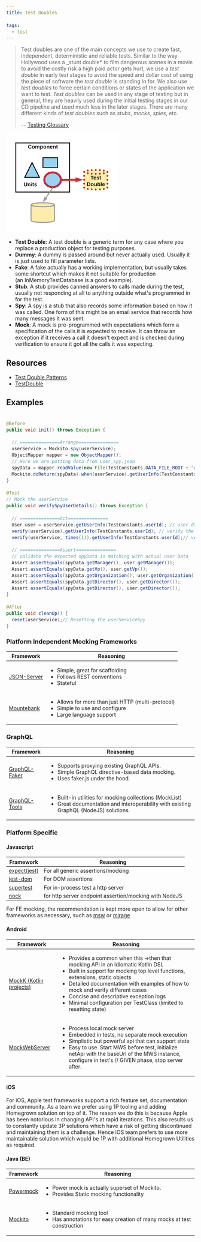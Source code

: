 ```yaml
---
title: Test Doubles

tags:
  - test
---
```


> Test doubles are one of the main concepts we use to create fast, independent, deterministic and reliable tests. Similar to the way Hollywood uses a \_stunt double\* to film dangerous scenes in a movie to avoid the costly risk a high paid actor gets hurt, we use a _test double_ in early test stages to avoid the speed and dollar cost of using the piece of software the _test double_ is standing in for. We also use _test doubles_ to force certain conditions or states of the application we want to test. _Test doubles_ can be used in any stage of testing but in general, they are heavily used during the initial testing stages in our CD pipeline and used much less in the later stages. There are many different kinds of _test doubles_ such as _stubs_, _mocks_, _spies_, etc.
>
> -- [Testing Glossary](../glossary#test-doubles)

![Test Double](../images/testing-images/test-double.png#width=300px)

- **Test Double**: A test double is a generic term for any case where you replace a production object for testing purposes.
- **Dummy**: A dummy is passed around but never actually used. Usually it is just used to fill parameter lists.
- **Fake**: A fake actually has a working implementation, but usually takes some shortcut which makes it not suitable for production (an InMemoryTestDatabase is a good example).
- **Stub**: A stub provides canned answers to calls made during the test, usually not responding at all to anything outside what's programmed in for the test.
- **Spy**: A spy is a stub that also records some information based on how it was called. One form of this might be an email service that records how many messages it was sent.
- **Mock**: A mock is pre-programmed with expectations which form a specification of the calls it is expected to receive. It can throw an exception if it receives a call it doesn't expect and is checked during verification to ensure it got all the calls it was expecting.

## Resources

- [Test Double Patterns](http://xunitpatterns.com/Test%20Double%20Patterns.html)
- [TestDouble](https://martinfowler.com/bliki/TestDouble.html)

## Examples

```java

@Before
public void init() throws Exception {

  // ===============Arrange===============
  userService = Mockito.spy(userService);
  ObjectMapper mapper = new ObjectMapper();
  // Here we are putting data from user_spy.json
  spyData = mapper.readValue(new File(TestConstants.DATA_FILE_ROOT + "user_spy.json"), User.class);
  Mockito.doReturn(spyData).when(userService).getUserInfo(TestConstants.userId);// spy json data for the user data
}

@Test
// Mock the userService
public void verifySpyUserDetails() throws Exception {

  // ===============Act===============
  User user = userService.getUserInfo(TestConstants.userId); // user data comes from spy
  verify(userService).getUserInfo(TestConstants.userId); // verify the userservice.getUserInfo method is called
  verify(userService, times(1)).getUserInfo(TestConstants.userId);// verify from spy the getUserInfo called one

  // ===============Assert===============
  // validate the expected spyData is matching with actual user Data
  Assert.assertEquals(spyData.getManager(), user.getManager());
  Assert.assertEquals(spyData.getVp(), user.getVp());
  Assert.assertEquals(spyData.getOrganization(), user.getOrganization());
  Assert.assertEquals(spyData.getDirector(), user.getDirector());
  Assert.assertEquals(spyData.getDirector(), user.getDirector());
}

@After
public void cleanUp() {
  reset(userService);// Resetting the userServiceSpy
}
```

### Platform Independent Mocking Frameworks

| Framework                                              | Reasoning                                                                                                                            |
| ------------------------------------------------------ | ------------------------------------------------------------------------------------------------------------------------------------ |
| [JSON-Server](https://github.com/typicode/json-server) | <ul><li>Simple, great for scaffolding</li><li>Follows REST conventions</li><li>Stateful</li></ul>                                    |
| [Mountebank](https://github.com/bbyars/mountebank)     | <ul><li>Allows for more than just HTTP (multi-protocol)</li><li>Simple to use and configure</li><li>Large language support</li></ul> |

### GraphQL

| Framework                                                   | Reasoning                                                                                                                                                          |
| ----------------------------------------------------------- | ------------------------------------------------------------------------------------------------------------------------------------------------------------------ |
| [GraphQL-Faker](https://github.com/APIs-guru/graphql-faker) | <ul><li>Supports proxying existing GraphQL APIs.</li><li>Simple GraphQL directive-based data mocking.</li><li>Uses faker.js under the hood.</li></ul>              |
| [GraphQL-Tools](https://github.com/ardatan/graphql-tools)   | <ul><li>Built-in utilities for mocking collections (MockList)</li><li>Great documentation and interoperability with existing GraphQL (NodeJS) solutions.</li></ul> |

### Platform Specific

#### Javascript

| Framework                                               | Reasoning                                              |
| ------------------------------------------------------- | ------------------------------------------------------ |
| [expect(jest)](https://jestjs.io/docs/en/expect)        | For all generic assertions/mocking                     |
| [jest-dom](https://github.com/testing-library/jest-dom) | For DOM assertions                                     |
| [supertest](https://github.com/visionmedia/supertest)   | For in-process test a http server                      |
| [nock](https://github.com/nock/nock)                    | for http server endpoint assertion/mocking with NodeJS |

For FE mocking, the recommendation is kept more open to allow for other frameworks as necessary, such as [msw](https://redd.gitbook.io/msw/) or [mirage](https://miragejs.com/)

#### Android

| Framework                                                                   | Reasoning                                                                                                                                                                                                                                                                                                                                                                                           |
| --------------------------------------------------------------------------- | --------------------------------------------------------------------------------------------------------------------------------------------------------------------------------------------------------------------------------------------------------------------------------------------------------------------------------------------------------------------------------------------------- |
| [MockK (Kotlin projects)](http://mockk.io/)                                 | <ul><li>Provides a common when this →then that mocking API in an Idiomatic Kotlin DSL</li><li>Built in support for mocking top level functions, extensions, static objects</li><li>Detailed documentation with examples of how to mock and verify different cases</li><li>Concise and descriptive exception logs</li><li>Minimal configuration per TestClass (limited to resetting state)</li></ul> |
| [MockWebServer](https://github.com/square/okhttp/tree/master/mockwebserver) | <ul><li>Process local mock server</li><li>Embedded in tests, no separate mock execution</li><li>Simplistic but powerful api that can support state</li><li>Easy to use. Start MWS before test, initialize netApi with the baseUrl of the MWS instance, configure in test's // GIVEN phase, stop server after.</li></ul>                                                                             |

#### iOS

For iOS, Apple test frameworks support a rich feature set, documentation and community. As a team we prefer using 1P tooling and adding Homegrown solution on top of it. The reason we do this is because Apple has been notorious in changing API's at rapid iterations. This also results us to constantly update 3P solutions which have a risk of getting discontinued and maintaining them is a challenge. Hence iOS team prefers to use more maintainable solution which would be 1P with additional Homegrown Utilities as required.

#### Java (BE)

| Framework                                                | Reasoning                                                                                                            |
| -------------------------------------------------------- | -------------------------------------------------------------------------------------------------------------------- |
| [Powermock](https://github.com/powermock/powermock/wiki) | <ul><li>Power mock is actually superset of Mockito.</li><li>Provides Static mocking functionality</li></ul>          |
| [Mockito](https://site.mockito.org/)                     | <ul><li>Standard mocking tool</li><li>Has annotations for easy creation of many mocks at test construction</li></ul> |
